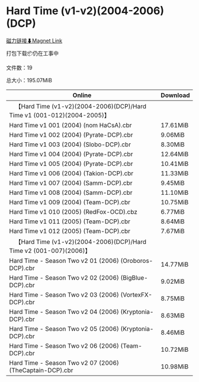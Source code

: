 # Hard Time (v1-v2)(2004-2006)(DCP)

[磁力链接⬇Magnet Link](magnet:?xt=urn:btih:68aa9602d18be671ebef1d9bbdf091239e91d67f&dn=Hard%20Time%20%28v1-v2%29%282004-2006%29%28DCP%29)

打包下载📦仍在工事中

文件数：19

总大小：195.07MiB

Online | Download
--- | ---
&emsp;【Hard Time (v1-v2)(2004-2006)(DCP)/Hard Time v1 (001-012)(2004-2005)】 | 
Hard Time v1 001 (2004) (nom HaCsA).cbr | 17.61MiB
Hard Time v1 002 (2004) (Pyrate-DCP).cbr | 9.06MiB
Hard Time v1 003 (2004) (Slobo-DCP).cbr | 8.30MiB
Hard Time v1 004 (2004) (Pyrate-DCP).cbr | 12.64MiB
Hard Time v1 005 (2004) (Pyrate-DCP).cbr | 10.41MiB
Hard Time v1 006 (2004) (Takion-DCP).cbr | 11.33MiB
Hard Time v1 007 (2004) (Samm-DCP).cbr | 9.45MiB
Hard Time v1 008 (2004) (Samm-DCP).cbr | 11.10MiB
Hard Time v1 009 (2004) (Team-DCP).cbr | 10.75MiB
Hard Time v1 010 (2005) (RedFox-OCD).cbz | 6.77MiB
Hard Time v1 011 (2005) (Team-DCP).cbr | 8.64MiB
Hard Time v1 012 (2005) (Team-DCP).cbr | 7.67MiB
&emsp;【Hard Time (v1-v2)(2004-2006)(DCP)/Hard Time v2 (001-007)(2006)】 | 
Hard Time - Season Two v2 01 (2006) (Oroboros-DCP).cbr | 14.77MiB
Hard Time - Season Two v2 02 (2006) (BigBlue-DCP).cbr | 9.02MiB
Hard Time - Season Two v2 03 (2006) (VortexFX-DCP).cbr | 8.75MiB
Hard Time - Season Two v2 04 (2006) (Kryptonia-DCP).cbr | 8.63MiB
Hard Time - Season Two v2 05 (2006) (Kryptonia-DCP).cbr | 8.46MiB
Hard Time - Season Two v2 06 (2006) (Team-DCP).cbr | 10.72MiB
Hard Time - Season Two v2 07 (2006) (TheCaptain-DCP).cbr | 10.98MiB